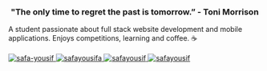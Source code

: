 <h3 align="center">"The only time to regret the past is tomorrow.” - Toni Morrison</h3>

<div>
    A student passionate about full stack website development and mobile applications. Enjoys competitions, learning and coffee. ☕
<div><br/>
  
<a href="https://www.linkedin.com/in/safa-yousif/" target="blank">
  <img src="https://img.shields.io/badge/LinkedIn-0077B5?style=for-the-badge&logo=linkedin&logoColor=white" alt="safa-yousif" />
</a>  
<a href="https://twitter.com/safayousifa" target="blank">
  <img src="https://img.shields.io/twitter/follow/safayousifa?logo=twitter&style=for-the-badge" alt="safayousifa" />
</a>
<a href="https://medium.com/@safayousif" target="blank">
  <img src="https://img.shields.io/badge/Medium-12100E?style=for-the-badge&logo=medium&logoColor=white" alt="safayousif" />
</a>
<a href="https://dev.to/safa" target="blank">
  <img src="https://img.shields.io/badge/dev.to-0A0A0A?style=for-the-badge&logo=dev.to&logoColor=white" alt="safayousif" />
</a>    
    

    
    
    


